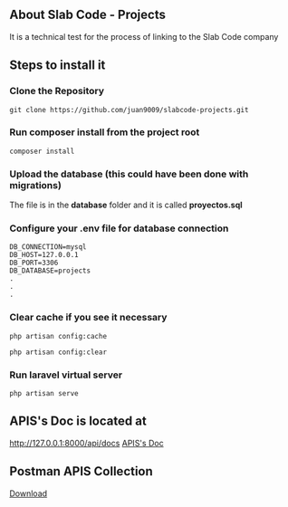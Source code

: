 ## About Slab Code - Projects

It is a technical test for the process of linking to the Slab Code company

## Steps to install it

### Clone the Repository
```
git clone https://github.com/juan9009/slabcode-projects.git
```

### Run composer install from the project root
```
composer install
```

### Upload the database (this could have been done with migrations)

The file is in the **database** folder and it is called **proyectos.sql**


### Configure your .env file for database connection
```
DB_CONNECTION=mysql
DB_HOST=127.0.0.1
DB_PORT=3306
DB_DATABASE=projects
.
.
.
```

### Clear cache if you see it necessary
```
php artisan config:cache

php artisan config:clear
```

### Run laravel virtual server
```
php artisan serve
```

## APIS's Doc is located at
http://127.0.0.1:8000/api/docs
[APIS's Doc](http://127.0.0.1:8000/api/docs)

## Postman APIS Collection
[Download](https://www.getpostman.com/collections/ba13b93af928e293ec5e)
